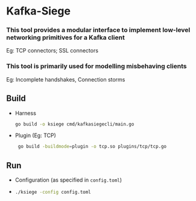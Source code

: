 # Kafka-Siege

### This tool provides a modular interface to implement low-level networking primitives for a Kafka client
Eg: TCP connectors; SSL connectors

### This tool is primarily used for modelling misbehaving clients 
Eg: Incomplete handshakes, Connection storms

## Build
- Harness
  ```bash
  go build -o ksiege cmd/kafkasiegecli/main.go 
  ```
- Plugin (Eg: TCP)
  ```bash
   go build -buildmode=plugin -o tcp.so plugins/tcp/tcp.go
  ```
  
## Run
- Configuration (as specified in `config.toml`)
- ```bash
  ./ksiege -config config.toml
  ```